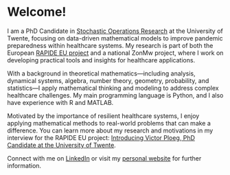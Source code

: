 # Welcome!

I am a PhD Candidate in [Stochastic Operations Research]([https://www.rapideproject.eu](https://www.utwente.nl/en/eemcs/sor/)) at the University of Twente, focusing on data-driven mathematical models to improve pandemic preparedness within healthcare systems. My research is part of both the European [RAPIDE EU project](https://www.rapideproject.eu) and a national ZonMw project, where I work on developing practical tools and insights for healthcare applications.

With a background in theoretical mathematics—including analysis, dynamical systems, algebra, number theory, geometry, probability, and statistics—I apply mathematical thinking and modeling to address complex healthcare challenges. My main programming language is Python, and I also have experience with R and MATLAB.

Motivated by the importance of resilient healthcare systems, I enjoy applying mathematical methods to real-world problems that can make a difference. You can learn more about my research and motivations in my interview for the RAPIDE EU project: [Introducing Victor Ploeg, PhD Candidate at the University of Twente](https://www.rapideproject.eu/2025/04/introducing-victor-ploeg-phd-candidate-at-the-university-of-twente/).

Connect with me on [LinkedIn](https://linkedin.com/in/victorploeg) or visit my [personal website](https://personen.utwente.nl/v.r.ploeg) for further information.
